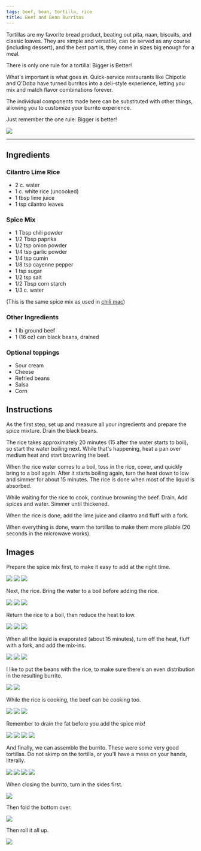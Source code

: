 ```yaml
---
tags: beef, bean, tortilla, rice
title: Beef and Bean Burritos
---
```

Tortillas are my favorite bread product, beating out pita, naan, biscuits, and
classic loaves. They are simple and versatile, can be served as any course
(including dessert), and the best part is, they come in sizes big enough for a
meal.

There is only one rule for a tortilla: Bigger is Better!

What's important is what goes _in_. Quick-service restaurants like Chipotle and
Q'Doba have turned burritos into a deli-style experience, letting you mix and
match flavor combinations forever.

The individual components made here can be substituted with other things,
allowing you to customize your burrito experience.

Just remember the one rule: Bigger is better!

![](/images/beef-and-bean-burritos/glamour-shot.jpg)

---

## Ingredients

### Cilantro Lime Rice

* 2 c. water
* 1 c. white rice (uncooked)
* 1 tbsp lime juice
* 1 tsp cilantro leaves

### Spice Mix

* 1 Tbsp chili powder
* 1/2 Tbsp paprika
* 1/2 tsp onion powder
* 1/4 tsp garlic powder
* 1/4 tsp cumin
* 1/8 tsp cayenne pepper
* 1 tsp sugar
* 1/2 tsp salt
* 1/2 Tbsp corn starch
* 1/3 c. water

(This is the same spice mix as used in [chili mac](/recipe/2015/02/15/chili-mac.html))

### Other Ingredients

* 1 lb ground beef
* 1 (16 oz) can black beans, drained

### Optional toppings

* Sour cream
* Cheese
* Refried beans
* Salsa
* Corn

## Instructions

As the first step, set up and measure all your ingredients and prepare the
spice mixture. Drain the black beans.

The rice takes approximately 20 minutes (15 after the water starts to boil), so
start the water boiling next. While that's happening, heat a pan over medium
heat and start browning the beef.

When the rice water comes to a boil, toss in the rice, cover, and quickly bring
to a boil again. After it starts boiling again, turn the heat down to low and
simmer for about 15 minutes. The rice is done when most of the liquid is
absorbed.

While waiting for the rice to cook, continue browning the beef. Drain, Add
spices and water. Simmer until thickened.

When the rice is done, add the lime juice and cilantro and fluff with a fork.

When everything is done, warm the tortillas to make them more pliable (20
seconds in the microwave works).

## Images

Prepare the spice mix first, to make it easy to add at the right time.

![](/images/beef-and-bean-burritos/making-the-spice-mix-1.jpg)
![](/images/beef-and-bean-burritos/making-the-spice-mix-2.jpg)
![](/images/beef-and-bean-burritos/making-the-spice-mix-3.jpg)

Next, the rice. Bring the water to a boil before adding the rice.

![](/images/beef-and-bean-burritos/making-the-rice-1.jpg)
![](/images/beef-and-bean-burritos/making-the-rice-2.jpg)
![](/images/beef-and-bean-burritos/making-the-rice-3.jpg)

Return the rice to a boil, then reduce the heat to low.

![](/images/beef-and-bean-burritos/making-the-rice-4.jpg)
![](/images/beef-and-bean-burritos/making-the-rice-5.jpg)
![](/images/beef-and-bean-burritos/making-the-rice-6.jpg)

When all the liquid is evaporated (about 15 minutes), turn off the heat, fluff
with a fork, and add the mix-ins.

![](/images/beef-and-bean-burritos/making-the-rice-7.jpg)
![](/images/beef-and-bean-burritos/making-the-rice-8.jpg)
![](/images/beef-and-bean-burritos/making-the-rice-9.jpg)

I like to put the beans with the rice, to make sure there's an even distribution
in the resulting burrito.

![](/images/beef-and-bean-burritos/making-the-rice-10.jpg)
![](/images/beef-and-bean-burritos/making-the-rice-11.jpg)

While the rice is cooking, the beef can be cooking too.

![](/images/beef-and-bean-burritos/making-the-beef-1.jpg)
![](/images/beef-and-bean-burritos/making-the-beef-2.jpg)
![](/images/beef-and-bean-burritos/making-the-beef-3.jpg)

Remember to drain the fat before you add the spice mix!

![](/images/beef-and-bean-burritos/making-the-beef-4.jpg)
![](/images/beef-and-bean-burritos/making-the-beef-5.jpg)
![](/images/beef-and-bean-burritos/making-the-beef-6.jpg)
![](/images/beef-and-bean-burritos/making-the-beef-7.jpg)

And finally, we can assemble the burrito. These were some very good tortillas. Do
not skimp on the tortilla, or you'll have a mess on your hands, literally.

![](/images/beef-and-bean-burritos/putting-it-together-1.jpg)
![](/images/beef-and-bean-burritos/putting-it-together-2.jpg)
![](/images/beef-and-bean-burritos/putting-it-together-3.jpg)
![](/images/beef-and-bean-burritos/putting-it-together-4.jpg)

When closing the burrito, turn in the sides first.

![](/images/beef-and-bean-burritos/putting-it-together-5.jpg)

Then fold the bottom over.

![](/images/beef-and-bean-burritos/putting-it-together-6.jpg)

Then roll it all up.

![](/images/beef-and-bean-burritos/putting-it-together-7.jpg)

